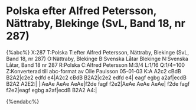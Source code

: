 # Polska efter Alfred Petersson, Nättraby, Blekinge (SvL, Band 18, nr 287)

{%abc%}
X:287
T:Polska
T:efter Alfred Petersson, Nättraby, Blekinge (SvL, Band 18, nr 287)
O:Nättraby, Blekinge
B:Svenska Låtar Blekinge
N:Svenska Låtar, Band 18 nr 287
R:Polska
C:Alfred Petersson
M:3/4
L:1/16
Q:1/4=100
Z:Konverterad till abc-format av  Olle Paulsson 05-01-03
K:A
A2c2 cBdB B2A2|c2e2 edfd e4|A2c2 cBdB B2A2|c2e2 edfd e4|
eagf egbg a2af|ecdB B2A2 A2E2:|
|:AeAe AeAe AeAe|f2de fagf f2e2|AeAe AeAe AeAe|
f2de fagf f2e2|eagf egbg a2af|ecdB B2A2 A4:|

{%endabc%}

